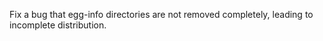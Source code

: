 Fix a bug that egg-info directories are not removed completely, leading to incomplete distribution.
